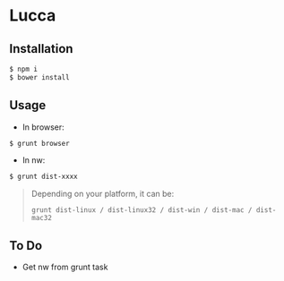 # Lucca

## Installation

```bash
$ npm i
$ bower install
```

## Usage
- In browser:
```bash
$ grunt browser
```
- In nw:
```bash
$ grunt dist-xxxx
```
> Depending on your platform, it can be:
>
>`grunt dist-linux / dist-linux32 / dist-win / dist-mac / dist-mac32`

## To Do
- Get nw from grunt task

